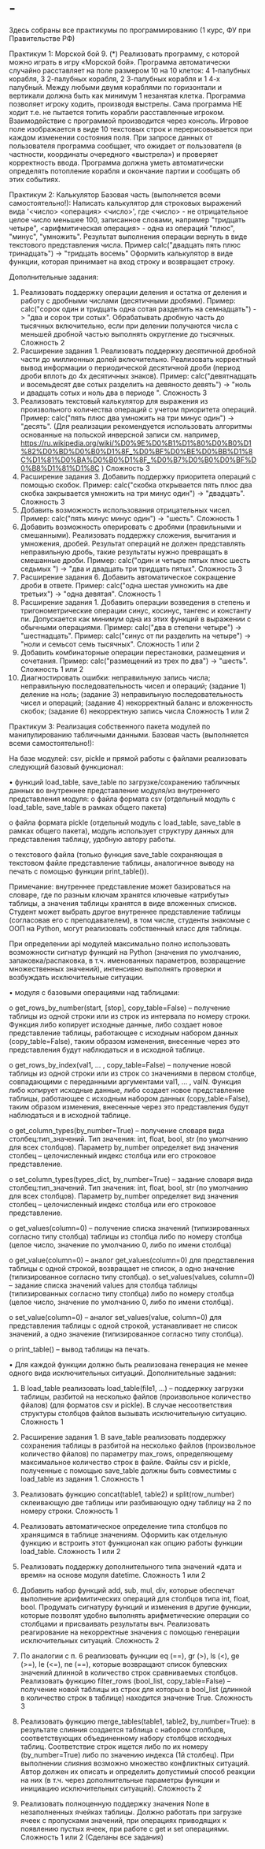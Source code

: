 # -
Здесь собраны все практикумы по программированию (1 курс, ФУ при Правительстве РФ)


Практикум 1: Морской бой
9.	(*) Реализовать программу, с которой можно играть в игру «Морской бой». Программа автоматически случайно расставляет на поле размером 10 на 10 клеток: 4 1-палубных корабля, 3 2-палубных корабля, 2 3-палубных корабля и 1 4-х палубный. Между любыми двумя кораблями по горизонтали и вертикали должна быть как минимум 1 незанятая клетка. Программа позволяет игроку ходить, производя выстрелы. Сама программа НЕ ходит т.е. не пытается топить корабли расставленные игроком.
Взаимодействие с программой производится через консоль. Игровое поле изображается в виде 10 текстовых строк и перерисовывается при каждом изменении состояния поля. При запросе данных от пользователя программа сообщает, что ожидает от пользователя (в частности, координаты очередного «выстрела») и проверяет корректность ввода. Программа должна уметь автоматически определять потопление корабля и окончание партии и сообщать об этих событиях.

Практикум 2: Калькулятор
Базовая часть (выполняется всеми самостоятельно!):
Написать калькулятор для строковых выражений вида '<число> <операция> <число>', где <число> - не отрицательное целое число меньшее 100, записанное словами, например "тридцать четыре", <арифмитическая операция> - одна из операций "плюс", "минус", "умножить". Результат выполнения операции вернуть в виде текстового представления числа. Пример calc("двадцать пять плюс тринадцать") -> "тридцать восемь"
Оформить калькулятор в виде функции, которая принимает на вход строку и возвращает строку.

Дополнительные задания:
1)	Реализовать поддержку операции деления и остатка от деления и работу с дробными числами (десятичными дробями). Пример: calc("сорок один и тридцать одна сотая разделить на семнадцать") -> "два и сорок три сотых". Обрабатывать дробную часть до тысячных включительно, если при делении получаются числа с меньшей дробной частью выполнять округление до тысячных.
Сложность 2
2)	Расширение задания 1. Реализовать поддержку десятичной дробной части до миллионных долей включительно. Реализовать корректный вывод информации о периодической десятичной дроби (период дроби вплоть до 4х десятичных знаков). Пример: calc("девятнадцать и восемьдесят две сотых разделить на девяносто девять") -> "ноль и двадцать сотых и ноль два в периоде ".
Сложность 3
3)	Реализовать текстовый калькулятор для выражения из произвольного количества операций с учетом приоритета операций. Пример: calc("пять плюс два умножить на три минус один") -> "десять". (Для реализации рекомендуется использовать алгоритмы основанные на польской инверсной записи см. например, https://ru.wikipedia.org/wiki/%D0%9E%D0%B1%D1%80%D0%B0%D1%82%D0%BD%D0%B0%D1%8F_%D0%BF%D0%BE%D0%BB%D1%8C%D1%81%D0%BA%D0%B0%D1%8F_%D0%B7%D0%B0%D0%BF%D0%B8%D1%81%D1%8C )
Сложность 3
4)	Расширение задания 3. Добавить поддержку приоритета операций с помощью скобок. Пример: calc("скобка открывается пять плюс два скобка закрывается умножить на три минус один") -> "двадцать". 
Сложность 3
5)	Добавить возможность использования отрицательных чисел. Пример: calc("пять минус минус один") -> "шесть". 
Сложность 1
6)	Добавить возможность оперировать с дробями (правильными и смешанными). Реализовать поддержку сложения, вычитания и умножения, дробей. Результат операций не должен представлять неправильную дробь, такие результаты нужно превращать в смешанные дроби. Пример: calc("один и четыре пятых плюс шесть седьмых ") -> "два и двадцать три тридцать пятых". 
Сложность 3
7)	Расширение задания 6. Добавить автоматическое сокращение дроби в ответе. Пример: calc("одна шестая умножить на две третьих") -> "одна девятая". 
Сложность 1
8)	Расширение задания 1. Добавить операции возведения в степень и тригонометрические операции синус, косинус, тангенс и константу пи. Допускается как минимум одна из этих функций в выражении с обычными операциями. Пример: calc("два в степени четыре") -> "шестнадцать". Пример: calc("синус от пи разделить на четыре") -> "ноли и семьсот семь тысячных".
Сложность 1 или 2
9)	Добавить комбинаторные операции перестановки, размещения и сочетания. Пример: calc("размещений из трех по два") -> "шесть". 
Сложность 1 или 2
10)	Диагностировать ошибки: неправильную запись числа; неправильную последовательность чисел и операций; (задание 1) деление на ноль; (задание 3) неправильную последовательность чисел и операций; (задание 4) некорректный баланс и вложенность скобок; (задание 6) некорректную запись числа 
Сложность 1 или 2

Практикум 3: Реализация собственного пакета модулей по манипулированию табличными данными.
Базовая часть (выполняется всеми самостоятельно!):

На базе модулей: csv, pickle и прямой работы с файлами реализовать следующий базовый функционал:

•	функций load_table, save_table по загрузке/сохранению табличных данных во внутреннее представление модуля/из внутреннего представления модуля:
o	файла формата csv (отдельный модуль с load_table, save_table в рамках общего пакета)

o	файла формата pickle (отдельный модуль с load_table, save_table в рамках общего пакета), модуль использует структуру данных для представления таблицу, удобную автору работы.

o	текстового файла (только функция save_table сохраняющая в текстовом файле представление таблицы, аналогичное выводу на печать с помощью функции print_table()).

Примечание: внутреннее представление может базироваться на словаре, где по разным ключам хранятся ключевые «атрибуты» таблицы, а значения таблицы хранятся в виде вложенных списков. Студент может выбрать другое внутреннее представление таблицы (согласовав его с преподавателем), в том числе, студенты знакомые с ООП на Python, могут реализовать собственный класс для таблицы.

При определении api модулей максимально полно использовать возможности сигнатур функций на Python (значения по умолчанию, запаковка/распаковка, в т.ч. именованных параметров, возвращение множественных значений), интенсивно выполнять проверки и возбуждать исключительные ситуации.

•	модуля с базовыми операциями над таблицами:

o	get_rows_by_number(start, [stop], copy_table=False) – получение таблицы из одной строки или из строк из интервала по номеру строки. Функция либо копирует исходные данные, либо создает новое представление таблицы, работающее с исходным набором данных (copy_table=False), таким образом изменения, внесенные через это представления будут наблюдаться и в исходной таблице.

o	get_rows_by_index(val1, … , copy_table=False) – получение новой таблицы из одной строки или из строк со значениями в первом столбце, совпадающими с переданными аргументами val1, … , valN. Функция либо копирует исходные данные, либо создает новое представление таблицы, работающее с исходным набором данных (copy_table=False), таким образом изменения, внесенные через это представления будут наблюдаться и в исходной таблице.

o	get_column_types(by_number=True) – получение словаря вида столбец:тип_значений. Тип значения: int, float, bool, str (по умолчанию для всех столбцов). Параметр by_number определяет вид значения столбец – целочисленный индекс столбца или его строковое представление.

o	set_column_types(types_dict, by_number=True) – задание словаря вида столбец:тип_значений. Тип значения: int, float, bool, str (по умолчанию для всех столбцов). Параметр by_number определяет вид значения столбец – целочисленный индекс столбца или его строковое представление.

o	get_values(column=0) – получение списка значений (типизированных согласно типу столбца) таблицы из столбца либо по номеру столбца (целое число, значение по умолчанию 0, либо по имени столбца)

o	get_value(column=0) – аналог get_values(column=0) для представления таблицы с одной строкой, возвращает не список, а одно значение (типизированное согласно типу столбца).
o	set_values(values, column=0) – задание списка значений values для столбца таблицы (типизированных согласно типу столбца) либо по номеру столбца (целое число, значение по умолчанию 0, либо по имени столбца).

o	set_value(column=0) – аналог set_values(value, column=0) для представления таблицы с одной строкой, устанавливает не список значений, а одно значение (типизированное согласно типу столбца).

o	print_table() – вывод таблицы на печать.

•	Для каждой функции должно быть реализована генерация не менее одного вида исключительных ситуаций. 
Дополнительные задания:

1)	В load_table реализовать load_table(file1, …) – поддержку загрузки таблицы, разбитой на несколько файлов (произвольное количество фйалов) (для форматов csv и pickle). В случае несоответствия структуры столбцов файлов вызывать исключительную ситуацию.
Сложность 1

2)	Расширение задания 1.
В save_table реализовать поддержку сохранения таблицы в разбитой на несколько файлов (произвольное количество фйалов) по параметру max_rows, определяющему максимальное количество строк в файле. Файлы csv и pickle, полученные с помощью save_table должны быть совместимы с load_table из задания 1.
Сложность 1

3)	Реализовать функцию concat(table1, table2) и split(row_number) склеивающую две таблицы или разбивающую одну таблицу на 2 по номеру строки.
Сложность 1

4)	Реализовать автоматическое определение типа столбцов по хранящимся в таблице значениям. Оформить как отдельную функцию и встроить этот функционал как опцию работы функции load_table. 
Сложность 1 или 2

5)	Реализовать поддержку дополнительного типа значений «дата и время» на основе модуля datetime.
Сложность 1 или 2

6)	Добавить набор функций add, sub, mul, div, которые обеспечат выполнение арифмитических операций для столбцов типа int, float, bool. Продумать сигнатуру функций и изменения в другие функции, которые позволят удобно выполнять арифметические операции со столбцами и присваивать результаты выч. Реализовать реагирование на некорректные значения с помощью генерации исключительных ситуаций.
Сложность 2

7)	По аналогии с п. 6 реализовать функции eq (==), gr (>), ls (<), ge (>=), le (<=), ne (==), которые возвращают список булевских значений длинной в количество строк сравниваемых столбцов. Реализовать функцию filter_rows (bool_list, copy_table=False) – получение новой таблицы из строк для которых в bool_list (длинной в количество строк в таблице) находится значение True.
Сложность 3

8)	Реализовать функцию merge_tables(table1, table2, by_number=True): в результате слияния создается таблица с набором столбцов, соответствующих объединенному набору столбцов исходных таблиц. Соответствие строк ищется либо по их номеру (by_number=True) либо по значению индекса (1й столбец). При выполнении слияния возможно множество конфликтных ситуаций. Автор должен их описать и определить допустимый способ реакции на них (в т.ч. через дополнительные параметры функции и инициацию исключительных ситуаций).
Сложность 2

9)	Реализовать полноценную поддержку значения None в незаполненных ячейках таблицы. Должно работать при загрузке ячеек с пропусками значений, при операциях приводящих к появлению пустых ячеек, при работе с get и set операциями.
Сложность 1 или 2
(Сделаны все задания)
